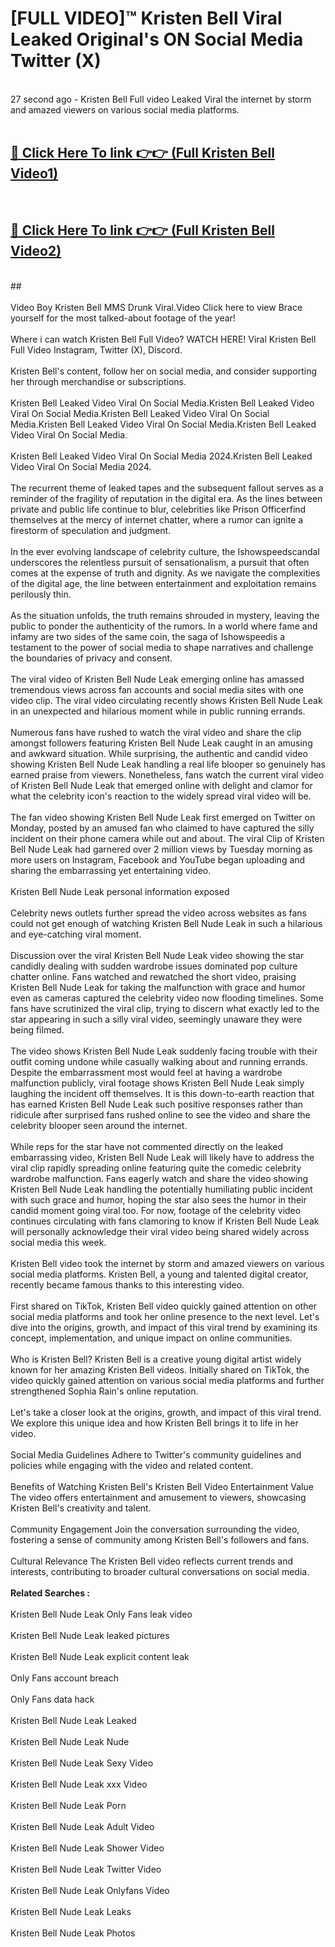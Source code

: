 # [FULL VIDEO]™ Kristen Bell Viral Leaked Original's ON Social Media Twitter (X) <br>
<br>
27 second ago - Kristen Bell Full video Leaked Viral the internet by storm and amazed viewers on various social media platforms.<br>

 <br>

##  <a href="https://play.123hd.live?title=Full Kristen_Bell&ref=git">🔴 Click Here To link 👉👉 (Full Kristen Bell Video1)</a><br>
  <br>

##  <a href="https://play.123hd.live?title=Full Kristen_Bell&ref=git">🔴 Click Here To link 👉👉 (Full Kristen Bell Video2)</a><br>
  <br>
  ##


  <br>

  <br>
Video Boy Kristen Bell MMS Drunk Viral.Video Click here to view Brace yourself for the most talked-about footage of the year!
<br><br>
Where i can watch Kristen Bell Full Video? WATCH HERE! Viral Kristen Bell Full Video Instagram, Twitter (X), Discord.
<br><br>
Kristen Bell's content, follow her on social media, and consider supporting her through merchandise or subscriptions.
<br><br>
Kristen Bell Leaked Video Viral On Social Media.Kristen Bell Leaked Video Viral On Social Media.Kristen Bell Leaked Video Viral On Social Media.Kristen Bell Leaked Video Viral On Social Media.Kristen Bell Leaked Video Viral On Social Media.
<br><br>
Kristen Bell Leaked Video Viral On Social Media 2024.Kristen Bell Leaked Video Viral On Social Media 2024.
<br><br>
The recurrent theme of leaked tapes and the subsequent fallout serves as a reminder of the fragility of reputation in the digital era. As the lines between private and public life continue to blur, celebrities like Prison Officerfind themselves at the mercy of internet chatter, where a rumor can ignite a firestorm of speculation and judgment.
<br><br>
In the ever evolving landscape of celebrity culture, the Ishowspeedscandal underscores the relentless pursuit of sensationalism, a pursuit that often comes at the expense of truth and dignity. As we navigate the complexities of the digital age, the line between entertainment and exploitation remains perilously thin.
<br><br>
As the situation unfolds, the truth remains shrouded in mystery, leaving the public to ponder the authenticity of the rumors. In a world where fame and infamy are two sides of the same coin, the saga of Ishowspeedis a testament to the power of social media to shape narratives and challenge the boundaries of privacy and consent.
<br><br>
The viral video of Kristen Bell Nude Leak emerging online has amassed tremendous views across fan accounts and social media sites with one video clip. The viral video circulating recently shows Kristen Bell Nude Leak in an unexpected and hilarious moment while in public running errands.
<br><br>
Numerous fans have rushed to watch the viral video and share the clip amongst followers featuring Kristen Bell Nude Leak caught in an amusing and awkward situation. While surprising, the authentic and candid video showing Kristen Bell Nude Leak handling a real life blooper so genuinely has earned praise from viewers. Nonetheless, fans watch the current viral video of Kristen Bell Nude Leak that emerged online with delight and clamor for what the celebrity icon's reaction to the widely spread viral video will be.
<br><br>
The fan video showing Kristen Bell Nude Leak first emerged on Twitter on Monday, posted by an amused fan who claimed to have captured the silly incident on their phone camera while out and about. The viral Clip of Kristen Bell Nude Leak had garnered over 2 million views by Tuesday morning as more users on Instagram, Facebook and YouTube began uploading and sharing the embarrassing yet entertaining video.
<br><br>
Kristen Bell Nude Leak personal information exposed
<br><br>
Celebrity news outlets further spread the video across websites as fans could not get enough of watching Kristen Bell Nude Leak in such a hilarious and eye-catching viral moment.
<br><br>
Discussion over the viral Kristen Bell Nude Leak video showing the star candidly dealing with sudden wardrobe issues dominated pop culture chatter online. Fans watched and rewatched the short video, praising Kristen Bell Nude Leak for taking the malfunction with grace and humor even as cameras captured the celebrity video now flooding timelines. Some fans have scrutinized the viral clip, trying to discern what exactly led to the star appearing in such a silly viral video, seemingly unaware they were being filmed.
<br><br>
The video shows Kristen Bell Nude Leak suddenly facing trouble with their outfit coming undone while casually walking about and running errands. Despite the embarrassment most would feel at having a wardrobe malfunction publicly, viral footage shows Kristen Bell Nude Leak simply laughing the incident off themselves. It is this down-to-earth reaction that has earned Kristen Bell Nude Leak such positive responses rather than ridicule after surprised fans rushed online to see the video and share the celebrity blooper seen around the internet.
<br><br>
While reps for the star have not commented directly on the leaked embarrassing video, Kristen Bell Nude Leak will likely have to address the viral clip rapidly spreading online featuring quite the comedic celebrity wardrobe malfunction. Fans eagerly watch and share the video showing Kristen Bell Nude Leak handling the potentially humiliating public incident with such grace and humor, hoping the star also sees the humor in their candid moment going viral too. For now, footage of the celebrity video continues circulating with fans clamoring to know if Kristen Bell Nude Leak will personally acknowledge their viral video being shared widely across social media this week.
<br><br>
Kristen Bell video took the internet by storm and amazed viewers on various social media platforms. Kristen Bell, a young and talented digital creator, recently became famous thanks to this interesting video.
<br><br>
First shared on TikTok, Kristen Bell video quickly gained attention on other social media platforms and took her online presence to the next level. Let's dive into the origins, growth, and impact of this viral trend by examining its concept, implementation, and unique impact on online communities.
<br><br>
Who is Kristen Bell? Kristen Bell is a creative young digital artist widely known for her amazing Kristen Bell videos. Initially shared on TikTok, the video quickly gained attention on various social media platforms and further strengthened Sophia Rain's online reputation.
<br><br>
Let's take a closer look at the origins, growth, and impact of this viral trend. We explore this unique idea and how Kristen Bell brings it to life in her video.
<br><br>
Social Media Guidelines Adhere to Twitter's community guidelines and policies while engaging with the video and related content.
<br><br>
Benefits of Watching Kristen Bell's Kristen Bell Video Entertainment Value The video offers entertainment and amusement to viewers, showcasing Kristen Bell's creativity and talent.
<br><br>
Community Engagement Join the conversation surrounding the video, fostering a sense of community among Kristen Bell's followers and fans.
<br><br>
Cultural Relevance The Kristen Bell video reflects current trends and interests, contributing to broader cultural conversations on social media.
<br><br>
<strong>Related Searches :</strong>
<br><br>
Kristen Bell Nude Leak Only Fans leak video
<br><br>
Kristen Bell Nude Leak leaked pictures
<br><br>
Kristen Bell Nude Leak explicit content leak
<br><br>
Only Fans account breach
<br><br>
Only Fans data hack
<br><br>
Kristen Bell Nude Leak Leaked
<br><br>
Kristen Bell Nude Leak Nude
<br><br>
Kristen Bell Nude Leak Sexy Video
<br><br>
Kristen Bell Nude Leak xxx Video
<br><br>
Kristen Bell Nude Leak Porn
<br><br>
Kristen Bell Nude Leak Adult Video
<br><br>
Kristen Bell Nude Leak Shower Video
<br><br>
Kristen Bell Nude Leak Twitter Video
<br><br>
Kristen Bell Nude Leak Onlyfans Video
<br><br>
Kristen Bell Nude Leak Leaks
<br><br>
Kristen Bell Nude Leak Photos